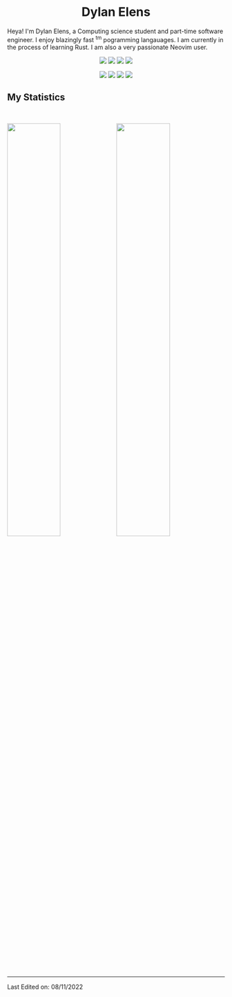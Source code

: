 <h1 align="center">
  <b>Dylan Elens</b>
</h1>

Heya! I'm Dylan Elens, a Computing science student and part-time software engineer. I enjoy blazingly fast <sup>tm</sup>
pogramming langauages. I am currently in the process of learning Rust. I am also a very passionate Neovim user.
<br>

<p>
<div align="center">
  <img src="https://img.shields.io/badge/-Typescript-c58545?style=for-the-badge&logo=typescript&logoColor=c58545&labelColor=282828">
  <img src="https://img.shields.io/badge/-Rust-98b982?style=for-the-badge&logo=Rust&logoColor=98b982&labelColor=282828">
  <img src="https://img.shields.io/badge/-Laravel-d1a01f?style=for-the-badge&logo=Php&logoColor=d1a01f&labelColor=282828">
  <img src="https://img.shields.io/badge/-Python-98b982?style=for-the-badge&logo=Python&logoColor=98b982&labelColor=282828">
</div>
</p>

<p>
<div align="center">
  <img src="https://img.shields.io/badge/-Linux-c58545?style=for-the-badge&logo=linux&logoColor=c58545&labelColor=282828">
  <img src="https://img.shields.io/badge/-Vue-98b982?style=for-the-badge&logo=javascript&logoColor=98b982&labelColor=282828">
  <img src="https://img.shields.io/badge/-bash-d1a01f?style=for-the-badge&logo=shell&logoColor=d1a01f&labelColor=282828">
  <img src="https://img.shields.io/badge/-Docker-98b982?style=for-the-badge&logo=docker&logoColor=98b982&labelColor=282828">

</div>
</p>


## My Statistics

<br/>
<p align="left">
  <img width="49.5%" src="https://github-readme-stats.vercel.app/api?username=DylanElens&show_icons=true&theme=gruvbox&hide_border=true" />
    <img width="49.5%" src="https://github-readme-streak-stats.herokuapp.com/?user=DylanElens&theme=gruvbox&hide_border=true" />
  </a>
</p>
<br>

------
Last Edited on: 08/11/2022
